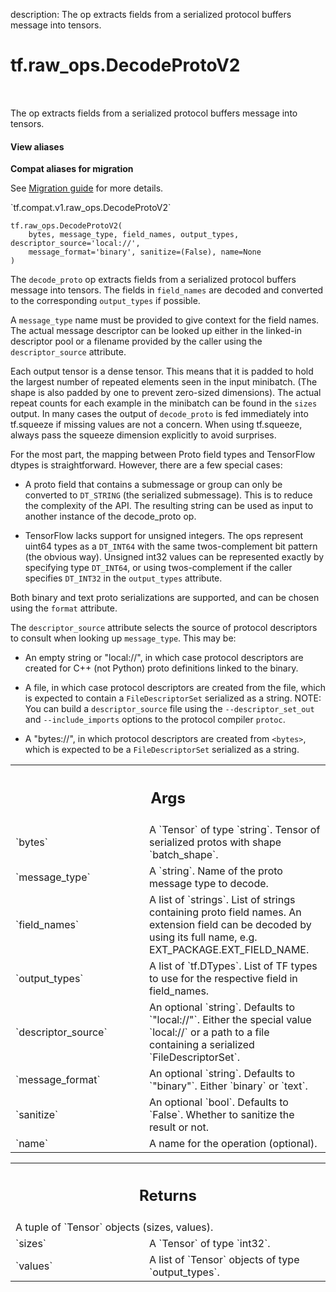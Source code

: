 description: The op extracts fields from a serialized protocol buffers message into tensors.

<div itemscope itemtype="http://developers.google.com/ReferenceObject">
<meta itemprop="name" content="tf.raw_ops.DecodeProtoV2" />
<meta itemprop="path" content="Stable" />
</div>

# tf.raw_ops.DecodeProtoV2

<!-- Insert buttons and diff -->

<table class="tfo-notebook-buttons tfo-api nocontent" align="left">

</table>



The op extracts fields from a serialized protocol buffers message into tensors.

<section class="expandable">
  <h4 class="showalways">View aliases</h4>
  <p>
<b>Compat aliases for migration</b>
<p>See
<a href="https://www.tensorflow.org/guide/migrate">Migration guide</a> for
more details.</p>
<p>`tf.compat.v1.raw_ops.DecodeProtoV2`</p>
</p>
</section>

<pre class="devsite-click-to-copy prettyprint lang-py tfo-signature-link">
<code>tf.raw_ops.DecodeProtoV2(
    bytes, message_type, field_names, output_types, descriptor_source='local://',
    message_format='binary', sanitize=(False), name=None
)
</code></pre>



<!-- Placeholder for "Used in" -->

The `decode_proto` op extracts fields from a serialized protocol buffers
message into tensors.  The fields in `field_names` are decoded and converted
to the corresponding `output_types` if possible.

A `message_type` name must be provided to give context for the field names.
The actual message descriptor can be looked up either in the linked-in
descriptor pool or a filename provided by the caller using the
`descriptor_source` attribute.

Each output tensor is a dense tensor. This means that it is padded to hold
the largest number of repeated elements seen in the input minibatch. (The
shape is also padded by one to prevent zero-sized dimensions). The actual
repeat counts for each example in the minibatch can be found in the `sizes`
output. In many cases the output of `decode_proto` is fed immediately into
tf.squeeze if missing values are not a concern. When using tf.squeeze, always
pass the squeeze dimension explicitly to avoid surprises.

For the most part, the mapping between Proto field types and TensorFlow dtypes
is straightforward. However, there are a few special cases:

- A proto field that contains a submessage or group can only be converted
to `DT_STRING` (the serialized submessage). This is to reduce the complexity
of the API. The resulting string can be used as input to another instance of
the decode_proto op.

- TensorFlow lacks support for unsigned integers. The ops represent uint64
types as a `DT_INT64` with the same twos-complement bit pattern (the obvious
way). Unsigned int32 values can be represented exactly by specifying type
`DT_INT64`, or using twos-complement if the caller specifies `DT_INT32` in
the `output_types` attribute.

Both binary and text proto serializations are supported, and can be
chosen using the `format` attribute.

The `descriptor_source` attribute selects the source of protocol
descriptors to consult when looking up `message_type`. This may be:

- An empty string  or "local://", in which case protocol descriptors are
created for C++ (not Python) proto definitions linked to the binary.

- A file, in which case protocol descriptors are created from the file,
which is expected to contain a `FileDescriptorSet` serialized as a string.
NOTE: You can build a `descriptor_source` file using the `--descriptor_set_out`
and `--include_imports` options to the protocol compiler `protoc`.

- A "bytes://<bytes>", in which protocol descriptors are created from `<bytes>`,
which is expected to be a `FileDescriptorSet` serialized as a string.

<!-- Tabular view -->
 <table class="responsive fixed orange">
<colgroup><col width="214px"><col></colgroup>
<tr><th colspan="2"><h2 class="add-link">Args</h2></th></tr>

<tr>
<td>
`bytes`
</td>
<td>
A `Tensor` of type `string`.
Tensor of serialized protos with shape `batch_shape`.
</td>
</tr><tr>
<td>
`message_type`
</td>
<td>
A `string`. Name of the proto message type to decode.
</td>
</tr><tr>
<td>
`field_names`
</td>
<td>
A list of `strings`.
List of strings containing proto field names. An extension field can be decoded
by using its full name, e.g. EXT_PACKAGE.EXT_FIELD_NAME.
</td>
</tr><tr>
<td>
`output_types`
</td>
<td>
A list of `tf.DTypes`.
List of TF types to use for the respective field in field_names.
</td>
</tr><tr>
<td>
`descriptor_source`
</td>
<td>
An optional `string`. Defaults to `"local://"`.
Either the special value `local://` or a path to a file containing
a serialized `FileDescriptorSet`.
</td>
</tr><tr>
<td>
`message_format`
</td>
<td>
An optional `string`. Defaults to `"binary"`.
Either `binary` or `text`.
</td>
</tr><tr>
<td>
`sanitize`
</td>
<td>
An optional `bool`. Defaults to `False`.
Whether to sanitize the result or not.
</td>
</tr><tr>
<td>
`name`
</td>
<td>
A name for the operation (optional).
</td>
</tr>
</table>



<!-- Tabular view -->
 <table class="responsive fixed orange">
<colgroup><col width="214px"><col></colgroup>
<tr><th colspan="2"><h2 class="add-link">Returns</h2></th></tr>
<tr class="alt">
<td colspan="2">
A tuple of `Tensor` objects (sizes, values).
</td>
</tr>
<tr>
<td>
`sizes`
</td>
<td>
A `Tensor` of type `int32`.
</td>
</tr><tr>
<td>
`values`
</td>
<td>
A list of `Tensor` objects of type `output_types`.
</td>
</tr>
</table>


